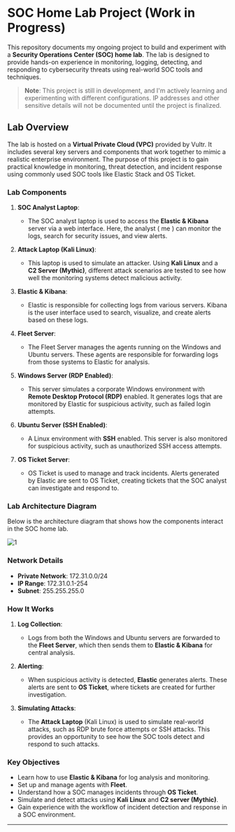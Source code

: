 # SOC Home Lab Project (Work in Progress)

This repository documents my ongoing project to build and experiment with a **Security Operations Center (SOC) home lab**. The lab is designed to provide hands-on experience in monitoring, logging, detecting, and responding to cybersecurity threats using real-world SOC tools and techniques.

> **Note**: This project is still in development, and I'm actively learning and experimenting with different configurations. IP addresses and other sensitive details will not be documented until the project is finalized.

## Lab Overview

The lab is hosted on a **Virtual Private Cloud (VPC)** provided by Vultr. It includes several key servers and components that work together to mimic a realistic enterprise environment. The purpose of this project is to gain practical knowledge in monitoring, threat detection, and incident response using commonly used SOC tools like Elastic Stack and OS Ticket.

### Lab Components

1. **SOC Analyst Laptop**:
   - The SOC analyst laptop is used to access the **Elastic & Kibana** server via a web interface. Here, the analyst ( me ) can monitor the logs, search for security issues, and view alerts.
   
2. **Attack Laptop (Kali Linux)**:
   - This laptop is used to simulate an attacker. Using **Kali Linux** and a **C2 Server (Mythic)**, different attack scenarios are tested to see how well the monitoring systems detect malicious activity.

3. **Elastic & Kibana**:
   - Elastic is responsible for collecting logs from various servers. Kibana is the user interface used to search, visualize, and create alerts based on these logs.

4. **Fleet Server**:
   - The Fleet Server manages the agents running on the Windows and Ubuntu servers. These agents are responsible for forwarding logs from those systems to Elastic for analysis.

5. **Windows Server (RDP Enabled)**:
   - This server simulates a corporate Windows environment with **Remote Desktop Protocol (RDP)** enabled. It generates logs that are monitored by Elastic for suspicious activity, such as failed login attempts.

6. **Ubuntu Server (SSH Enabled)**:
   - A Linux environment with **SSH** enabled. This server is also monitored for suspicious activity, such as unauthorized SSH access attempts.

7. **OS Ticket Server**:
   - OS Ticket is used to manage and track incidents. Alerts generated by Elastic are sent to OS Ticket, creating tickets that the SOC analyst can investigate and respond to.

### Lab Architecture Diagram

Below is the architecture diagram that shows how the components interact in the SOC home lab.

![1](https://github.com/user-attachments/assets/8255c9ec-8f57-44cb-a58c-2be9da870a78)

### Network Details

- **Private Network**: 172.31.0.0/24
- **IP Range**: 172.31.0.1-254
- **Subnet**: 255.255.255.0

### How It Works

1. **Log Collection**: 
   - Logs from both the Windows and Ubuntu servers are forwarded to the **Fleet Server**, which then sends them to **Elastic & Kibana** for central analysis.
   
2. **Alerting**: 
   - When suspicious activity is detected, **Elastic** generates alerts. These alerts are sent to **OS Ticket**, where tickets are created for further investigation.

3. **Simulating Attacks**:
   - The **Attack Laptop** (Kali Linux) is used to simulate real-world attacks, such as RDP brute force attempts or SSH attacks. This provides an opportunity to see how the SOC tools detect and respond to such attacks.

### Key Objectives

- Learn how to use **Elastic & Kibana** for log analysis and monitoring.
- Set up and manage agents with **Fleet**.
- Understand how a SOC manages incidents through **OS Ticket**.
- Simulate and detect attacks using **Kali Linux** and **C2 server (Mythic)**.
- Gain experience with the workflow of incident detection and response in a SOC environment.

---



